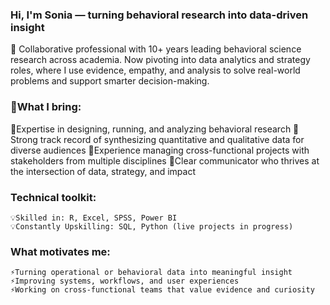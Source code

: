 ### Hi, I'm Sonia — turning behavioral research into data-driven insight

🧠 Collaborative professional with 10+ years leading behavioral science research across academia. Now pivoting into data analytics and strategy roles, where I use evidence, empathy, and analysis       to solve real-world problems and support smarter decision-making.

### 💼What I bring:
   📌Expertise in designing, running, and analyzing behavioral research
   📌Strong track record of synthesizing quantitative and qualitative data for diverse audiences
   📌Experience managing cross-functional projects with stakeholders from multiple disciplines
   📌Clear communicator who thrives at the intersection of data, strategy, and impact
    
### Technical toolkit:
    💡Skilled in: R, Excel, SPSS, Power BI
    💡Constantly Upskilling: SQL, Python (live projects in progress)

### What motivates me:
    ⚡Turning operational or behavioral data into meaningful insight
    ⚡Improving systems, workflows, and user experiences
    ⚡Working on cross-functional teams that value evidence and curiosity
